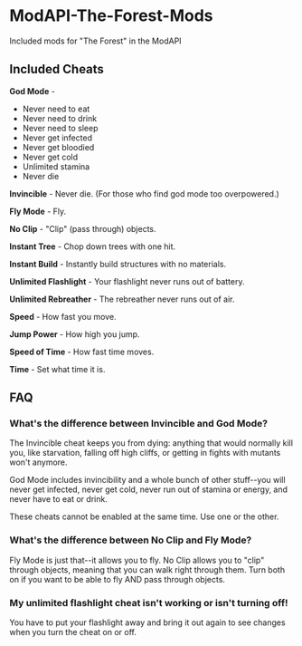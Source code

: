 # ModAPI-The-Forest-Mods
Included mods for "The Forest" in the ModAPI

## Included Cheats
**God Mode** -
* Never need to eat
* Never need to drink
* Never need to sleep
* Never get infected
* Never get bloodied
* Never get cold
* Unlimited stamina
* Never die

**Invincible** - Never die. (For those who find god mode too overpowered.)

**Fly Mode** - Fly.

**No Clip** - "Clip" (pass through) objects.

**Instant Tree** - Chop down trees with one hit.

**Instant Build** - Instantly build structures with no materials.

**Unlimited Flashlight** - Your flashlight never runs out of battery.

**Unlimited Rebreather** - The rebreather never runs out of air.

**Speed** - How fast you move.

**Jump Power** - How high you jump.

**Speed of Time** - How fast time moves.

**Time** - Set what time it is.


## FAQ
### What's the difference between Invincible and God Mode?
The Invincible cheat keeps you from dying: anything that would normally kill you, like starvation, falling off high cliffs, or getting in fights with mutants won't anymore.

God Mode includes invincibility and a whole bunch of other stuff--you will never get infected, never get cold, never run out of stamina or energy, and never have to eat or drink.

These cheats cannot be enabled at the same time. Use one or the other.

### What's the difference between No Clip and Fly Mode?
Fly Mode is just that--it allows you to fly. No Clip allows you to "clip" through objects, meaning that you can walk right through them. Turn both on if you want to be able to fly AND pass through objects.

### My unlimited flashlight cheat isn't working or isn't turning off!
You have to put your flashlight away and bring it out again to see changes when you turn the cheat on or off.
